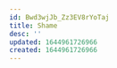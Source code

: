 ```yaml
---
id: Bwd3wjJb_Zz3EV8rYoTaj
title: Shame
desc: ''
updated: 1644961726966
created: 1644961726966
---
```


